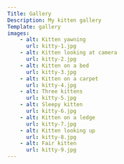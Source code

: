 ```yaml
---
Title: Gallery
Description: My kitten gallery
Template: gallery
images:
    - alt: Kitten yawning
      url: kitty-1.jpg
    - alt: Kitten looking at camera
      url: kitty-2.jpg
    - alt: Kitten on a bed
      url: kitty-3.jpg
    - alt: Kitten on a carpet
      url: kitty-4.jpg
    - alt: Three kittens
      url: kitty-5.jpg
    - alt: Sleepy kitten
      url: kitty-6.jpg
    - alt: Kitten on a ledge
      url: kitty-7.jpg
    - alt: Kitten looking up
      url: kitty-8.jpg
    - alt: Fair kitten
      url: kitty-9.jpg
---
```


